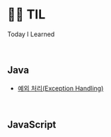 # :woman_technologist: TIL
Today I Learned

<br>

## Java

* [예외 처리(Exception Handling)](Java/JavaJeongSeok_08_exception_handling.md)


<br>

## JavaScript



<br>

